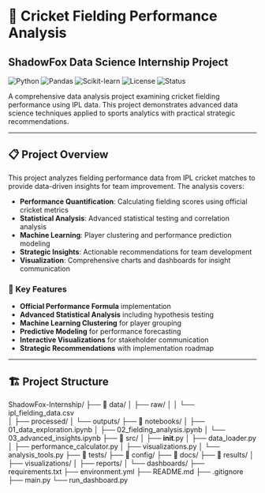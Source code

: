 # 🏏 Cricket Fielding Performance Analysis
## ShadowFox Data Science Internship Project

![Python](https://img.shields.io/badge/Python-3.9%2B-blue)
![Pandas](https://img.shields.io/badge/Pandas-1.5%2B-orange)
![Scikit-learn](https://img.shields.io/badge/Scikit--learn-1.2%2B-yellow)
![License](https://img.shields.io/badge/License-MIT-green)
![Status](https://img.shields.io/badge/Status-Completed-success)

A comprehensive data analysis project examining cricket fielding performance using IPL data. This project demonstrates advanced data science techniques applied to sports analytics with practical strategic recommendations.

---

## 📋 Project Overview

This project analyzes fielding performance data from IPL cricket matches to provide data-driven insights for team improvement. The analysis covers:

- **Performance Quantification**: Calculating fielding scores using official cricket metrics
- **Statistical Analysis**: Advanced statistical testing and correlation analysis
- **Machine Learning**: Player clustering and performance prediction modeling
- **Strategic Insights**: Actionable recommendations for team development
- **Visualization**: Comprehensive charts and dashboards for insight communication

### 🎯 Key Features
- **Official Performance Formula** implementation
- **Advanced Statistical Analysis** including hypothesis testing
- **Machine Learning Clustering** for player grouping
- **Predictive Modeling** for performance forecasting
- **Interactive Visualizations** for stakeholder communication
- **Strategic Recommendations** with implementation roadmap

---

## 🏗️ Project Structure
ShadowFox-Internship/
├── 📁 data/
│   ├── raw/
│   │   └── ipl_fielding_data.csv          
│   ├── processed/
│   └── outputs/
├── 📁 notebooks/
│   ├── 01_data_exploration.ipynb
│   ├── 02_fielding_analysis.ipynb
│   └── 03_advanced_insights.ipynb
├── 📁 src/
│   ├── __init__.py
│   ├── data_loader.py                     
│   ├── performance_calculator.py
│   ├── visualizations.py
│   └── analysis_tools.py
├── 📁 tests/
├── 📁 config/
├── 📁 docs/
├── 📁 results/
│   ├── visualizations/
│   ├── reports/
│   └── dashboards/
├── requirements.txt
├── environment.yml
├── README.md
├── .gitignore
├── main.py
└── run_dashboard.py                       
